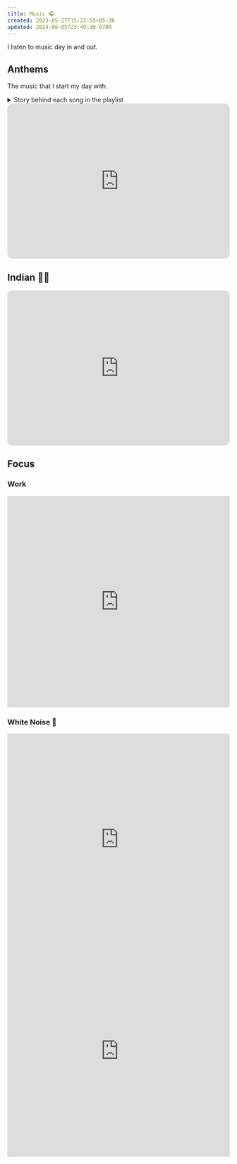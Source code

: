 ```yaml
---
title: Music 🎧
created: 2023-05-27T15:22:55+05:30
updated: 2024-06-05T23:49:30-0700
---
```

I listen to music day in and out.


## Anthems

The music that I start my day with.

<details>
  <summary>Story behind each song in the playlist</summary>
  
  **Harder, Better, Faster, Stronger**
-_Daft Punk_

Simple, powerful lyrics. Helps me center in the morning. Focus on working harder. Better the day before, quickly churning out more and more work, and following all these will make me strong. This song just pumps up energy in me.


**Jogi**
-_Panjabi MC_

Most energetic song I have heard. There are people hyping in the background + Punjabi beats, abs perfect song. Again, a pumper for energy.



**Jiggle Jiggle**
-_Louis Theroux_

I love Louis Theroux. Plus I like this song. This is where I am in my journey right now. My money jiggle jiggle at the moment, but I would like for it to wiggle wiggle. It is a rap but a moral one, you don't come across such songs daily. The way Louis denied using the word bit*h in the song, speaks a lot to me about him. I like him and the song. Here is Louis explaining the song,

<iframe width="560" height="315" src="https://www.youtube.com/embed/w37PVdQr5Ak" title="YouTube video player" frameborder="0" allow="accelerometer; autoplay; clipboard-write; encrypted-media; gyroscope; picture-in-picture; web-share" allowfullscreen></iframe>

**Imagine**
-_John Lennon_

Imagine is my all time favourite. Human civilisation has created divide between each other using boundaries, religions, what if these constructs didn't exist. This song opens up my imaginative thinking, and make me a better human. One unified planet, no difference between one human to the other. 💕

**The Banjo Beat**
-_Hayasa G_

A song which pumps up more energy into me. I need energy boosters at the start of the day, so that I can keep on going through the day. This is one of them.

**Stronger**
-_Kanye West_

More like a remix version of my first anthem, Harder, Better, Faster, Stronger. I like the beats. I just like the sound of this song. I don't really care much about the rap part by Ye.

**Still D.R.E**
-_Snoop Dogg_

This is a classic song played in a lot of EDM concerts, this song just brings more energy as I like the beat. Rap is not as per my taste, it is just the music that I love.


**I've Grown**
-_Sofasound_

This is a slow song, the only one, just after pumping up so much energy into my mind, I like to bring it down a notch so that I can sustain the booster I got from the other songs preceding this one. It is a nice soft song. Again I don't know the lyrics of this one. I listen this just for the music.



</details>



<iframe style="border-radius:12px" src="https://open.spotify.com/embed/playlist/1rlyg0ha1nYWOnHWvIyyh2?utm_source=generator&theme=0" width="100%" height="352" frameBorder="0" allowfullscreen="" allow="autoplay; clipboard-write; encrypted-media; fullscreen; picture-in-picture" loading="lazy"></iframe>


## Indian 🕺🏻

<iframe style="border-radius:12px" src="https://open.spotify.com/embed/playlist/3B9ATjy2oQQsNdcyDR59UY?utm_source=generator" width="100%" height="352" frameBorder="0" allowfullscreen="" allow="autoplay; clipboard-write; encrypted-media; fullscreen; picture-in-picture" loading="lazy"></iframe>

## Focus

### Work 

<iframe width="100%" height="480" src="https://www.youtube.com/embed/xpvjPsme8_k?si=JbcG-haJEQToZAla" title="YouTube video player" frameborder="0" allow="accelerometer; autoplay; clipboard-write; encrypted-media; gyroscope; picture-in-picture; web-share" referrerpolicy="strict-origin-when-cross-origin" allowfullscreen></iframe>

### White Noise 🤍


<iframe width="100%" height="480" src="https://www.youtube.com/embed/0QKdqm5TX6c" title="YouTube video player" frameborder="0" allow="accelerometer; autoplay; clipboard-write; encrypted-media; gyroscope; picture-in-picture; web-share" allowfullscreen></iframe>

<iframe  height="480" width="100%" src="https://www.youtube.com/embed/QkTIrTkrupc?si=qwfTl0r4MFTC94Y0" title="YouTube video player" frameborder="0" allow="accelerometer; autoplay; clipboard-write; encrypted-media; gyroscope; picture-in-picture; web-share" allowfullscreen></iframe>
